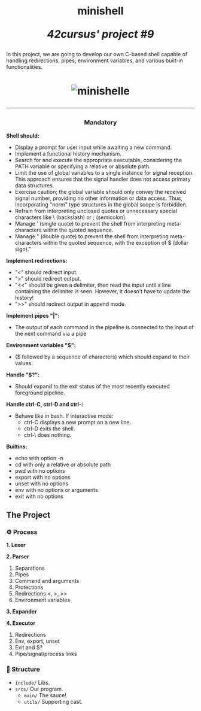 <h1 align=center>
	<b>minishell</b>
	 
  <i>42cursus' project #9</i>
</h2>
In this project, we are going to develop our own C-based shell capable of handling redirections, pipes, environment variables, and various built-in functionalities.
  <h1 align=center>

![minishelle](https://github.com/spnzed/minishell/assets/95354392/e8f39a7e-446a-49c1-adb5-36761ac6ec79)

---

<h3 align=center>
Mandatory
</h3>

<b>Shell should:</b>

- Display a prompt for user input while awaiting a new command.
- Implement a functional history mechanism.
- Search for and execute the appropriate executable, considering the PATH variable or specifying a relative or absolute path.
- Limit the use of global variables to a single instance for signal reception. This approach ensures that the signal handler does not access primary data structures.
- Exercise caution; the global variable should only convey the received signal number, providing no other information or data access. Thus, incorporating "norm" type structures in the global scope is forbidden.
- Refrain from interpreting unclosed quotes or unnecessary special characters like \ (backslash) or ; (semicolon).
- Manage ' (single quote) to prevent the shell from interpreting meta-characters within the quoted sequence.
- Manage " (double quote) to prevent the shell from interpreting meta-characters within the quoted sequence, with the exception of $ (dollar sign)."

<b>Implement redirections:</b>
- "<" should redirect input.
- ">" should redirect output.
- "<<" should be given a delimiter, then read the input until a line containing the delimiter is seen. However, it doesn’t have to update the history!
- ">>" should redirect output in append mode.

<b>Implement pipes "|":</b>
- The output of each command in the pipeline is connected to the input of the next command via a pipe

<b>Environment variables "$":</b>
- ($ followed by a sequence of characters) which should expand to their values.

<b>Handle "$?":</b>
- Should expand to the exit status of the most recently executed foreground pipeline.

<b>Handle ctrl-C, ctrl-D and ctrl-\:</b>
- Behave like in bash. If interactive mode:
    - ctrl-C displays a new prompt on a new line.
    - ctrl-D exits the shell.
    - ctrl-\ does nothing.

<b>Builtins:</b>
- echo with option -n
- cd with only a relative or absolute path
- pwd with no options
- export with no options
- unset with no options
- env with no options or arguments
- exit with no options

<h3 align=center>


<h2>
The Project
</h2>

### ⚙️ Process

**1. Lexer**

**2. Parser**

1. Separations
2. Pipes
3. Command and arguments
4. Protections
5. Redirections <, >, >>
6. Environment variables

**3. Expander**


**4. Executor**
1. Redirections
2. Env, export, unset
3. Exit and $?
4. Pipe/signal/process links

### 📁 Structure

* ```include/```  	Libs.
* ```srcs/```		Our program.
	* ```main/```	The sauce!
	* ```utils/```	Supporting cast.
